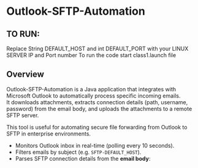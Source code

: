 # Outlook-SFTP-Automation

## TO RUN:
Replace String DEFAULT_HOST and  int DEFAULT_PORT with your LINUX SERVER IP and Port number
To run the code start class1.launch file

## Overview
Outlook-SFTP-Automation is a Java application that integrates with Microsoft Outlook to automatically process specific incoming emails.  
It downloads attachments, extracts connection details (path, username, password) from the email body, and uploads the attachments to a remote SFTP server.  

This tool is useful for automating secure file forwarding from Outlook to SFTP in enterprise environments.
- Monitors Outlook inbox in real-time (polling every 10 seconds).  
- Filters emails by subject (e.g. `SFTP-DEFAULT_HOST`).  
- Parses SFTP connection details from the **email body**:  
